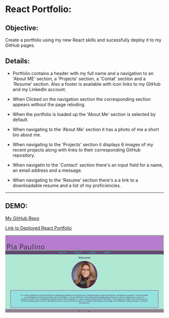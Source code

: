 # React Portfolio:

## Objective:

Create a portfolio using my new React skills and sucessfully deploy it to my GitHub pages. 


## Details:

* Portfolio contains a header with my full name and a navigation to an 'About ME' section, a 'Projects' section, a 'Contat' section and a 'Resume' section. Also a footer is available with icon links to my GitHub and my LinkedIn account.  

* When Clicked on the navigation section the corresponding section appears without the page reloding.

* When the portfolio is loaded up the 'About Me' section is selected by default.

* When navigating to the 'About Me' section it has a photo of me a short bio about me. 

* When navigating to the 'Projects' section it displays 6 images of my recent projects along with links to their corresponding GitHub repository.

* When navigatin to the 'Contact' section there's an input field for a name, an email address and a message. 

* When navigating to the 'Resume' section there's a a link to a downloadable resume and a list of my proficiencies.



___

## DEMO:

[My GitHub Repo](https://github.com/Maripia12/React-portfolio)

[Link to Deployed React Portfolio](https://maripia12.github.io/React-portfolio/)


![screenshot](src/assets/portfolio.png)


